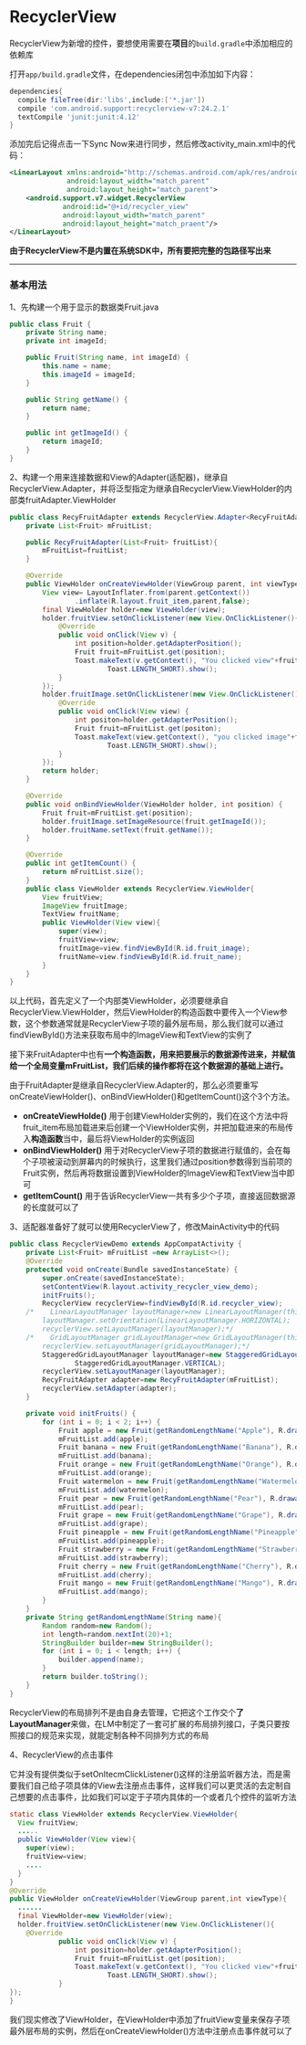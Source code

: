 # RecyclerView

RecyclerView为新增的控件，要想使用需要在**项目**的`build.gradle`中添加相应的依赖库

打开`app/build.gradle`文件，在dependencies闭包中添加如下内容：

```groovy
dependencies{
  compile fileTree(dir:'libs',include:['*.jar'])
  compile 'com.android.support:recyclerview-v7:24.2.1'
  textCompile 'junit:junit:4.12'
}
```

添加完后记得点击一下Sync Now来进行同步，然后修改activity_main.xml中的代码：

```xml
<LinearLayout xmlns:android="http://schemas.android.com/apk/res/android"
              android:layout_width="match_parent"
              android:layout_height="match_parent">
	<android.support.v7.widget.RecyclerView
             android:id="@+id/recycler_view"
             android:layout_width="match_parent"
             android:layout_height="match_praent"/>
</LinearLayout>
```

**由于RecyclerView不是内置在系统SDK中，所有要把完整的包路径写出来**

---

### 基本用法

1、先构建一个用于显示的数据类Fruit.java

```java
public class Fruit {
    private String name;
    private int imageId;

    public Fruit(String name, int imageId) {
        this.name = name;
        this.imageId = imageId;
    }

    public String getName() {
        return name;
    }

    public int getImageId() {
        return imageId;
    }
}
```

2、构建一个用来连接数据和View的Adapter(适配器)，继承自RecyclerView.Adapter，并将泛型指定为继承自RecyclerView.ViewHolder的内部类fruitAdapter.ViewHolder

```java
public class RecyFruitAdapter extends RecyclerView.Adapter<RecyFruitAdapter.ViewHolder> {
    private List<Fruit> mFruitList;

    public RecyFruitAdapter(List<Fruit> fruitList){
        mFruitList=fruitList;
    }

    @Override
    public ViewHolder onCreateViewHolder(ViewGroup parent, int viewType) {
        View view= LayoutInflater.from(parent.getContext())
                .inflate(R.layout.fruit_item,parent,false);
        final ViewHolder holder=new ViewHolder(view);
        holder.fruitView.setOnClickListener(new View.OnClickListener(){
            @Override
            public void onClick(View v) {
                int position=holder.getAdapterPosition();
                Fruit fruit=mFruitList.get(position);
                Toast.makeText(v.getContext(), "You clicked view"+fruit.getName(),
                        Toast.LENGTH_SHORT).show();
            }
        });
        holder.fruitImage.setOnClickListener(new View.OnClickListener() {
            @Override
            public void onClick(View view) {
                int positon=holder.getAdapterPosition();
                Fruit fruit=mFruitList.get(positon);
                Toast.makeText(view.getContext(), "you clicked image"+fruit.getName(),
                        Toast.LENGTH_SHORT).show();
            }
        });
        return holder;
    }

    @Override
    public void onBindViewHolder(ViewHolder holder, int position) {
        Fruit fruit=mFruitList.get(position);
        holder.fruitImage.setImageResource(fruit.getImageId());
        holder.fruitName.setText(fruit.getName());
    }

    @Override
    public int getItemCount() {
        return mFruitList.size();
    }
    public class ViewHolder extends RecyclerView.ViewHolder{
        View fruitView;
        ImageView fruitImage;
        TextView fruitName;
        public ViewHolder(View view){
            super(view);
            fruitView=view;
            fruitImage=view.findViewById(R.id.fruit_image);
            fruitName=view.findViewById(R.id.fruit_name);
        }
    }
}
```

​	以上代码，首先定义了一个内部类ViewHolder，必须要继承自RecyclerView.ViewHolder，然后ViewHolder的构造函数中要传入一个View参数，这个参数通常就是RecyclerView子项的最外层布局，那么我们就可以通过findViewById()方法来获取布局中的ImageView和TextView的实例了

​	接下来FruitAdapter中也有**一个构造函数，用来把要展示的数据源传进来，并赋值给一个全局变量mFruitList，我们后续的操作都将在这个数据源的基础上进行。**

​	由于FruitAdapter是继承自RecyclerView.Adapter的，那么必须要重写onCreateViewHolder()、onBindViewHolder()和getItemCount()这个3个方法。

* **onCreateViewHolde()** 用于创建ViewHolder实例的，我们在这个方法中将fruit_item布局加载进来后创建一个ViewHolder实例，并把加载进来的布局传入**构造函数**当中，最后将ViewHolder的实例返回
* **onBindViewHolder()** 用于对RecyclerView子项的数据进行赋值的，会在每个子项被滚动到屏幕内的时候执行，这里我们通过position参数得到当前项的Fruit实例，然后再将数据设置到ViewHolder的ImageView和TextView当中即可
* **getItemCount()** 用于告诉RecyclerView一共有多少个子项，直接返回数据源的长度就可以了

3、适配器准备好了就可以使用RecyclerView了，修改MainActivity中的代码

```java
public class RecyclerViewDemo extends AppCompatActivity {
    private List<Fruit> mFruitList =new ArrayList<>();
    @Override
    protected void onCreate(Bundle savedInstanceState) {
        super.onCreate(savedInstanceState);
        setContentView(R.layout.activity_recycler_view_demo);
        initFruits();
        RecyclerView recyclerView=findViewById(R.id.recycler_view);
    /*    LinearLayoutManager layoutManager=new LinearLayoutManager(this);
        layoutManager.setOrientation(LinearLayoutManager.HORIZONTAL);
        recyclerView.setLayoutManager(layoutManager);*/
    /*    GridLayoutManager gridLayoutManager=new GridLayoutManager(this,3);
        recyclerView.setLayoutManager(gridLayoutManager);*/
        StaggeredGridLayoutManager layoutManager=new StaggeredGridLayoutManager(3,
                StaggeredGridLayoutManager.VERTICAL);
        recyclerView.setLayoutManager(layoutManager);
        RecyFruitAdapter adapter=new RecyFruitAdapter(mFruitList);
        recyclerView.setAdapter(adapter);
    }

    private void initFruits() {
        for (int i = 0; i < 2; i++) {
            Fruit apple = new Fruit(getRandomLengthName("Apple"), R.drawable.apple_pic);
            mFruitList.add(apple);
            Fruit banana = new Fruit(getRandomLengthName("Banana"), R.drawable.banana_pic);
            mFruitList.add(banana);
            Fruit orange = new Fruit(getRandomLengthName("Orange"), R.drawable.orange_pic);
            mFruitList.add(orange);
            Fruit watermelon = new Fruit(getRandomLengthName("Watermelon"), R.drawable.watermelon_pic);
            mFruitList.add(watermelon);
            Fruit pear = new Fruit(getRandomLengthName("Pear"), R.drawable.pear_pic);
            mFruitList.add(pear);
            Fruit grape = new Fruit(getRandomLengthName("Grape"), R.drawable.grape_pic);
            mFruitList.add(grape);
            Fruit pineapple = new Fruit(getRandomLengthName("Pineapple"), R.drawable.pineapple_pic);
            mFruitList.add(pineapple);
            Fruit strawberry = new Fruit(getRandomLengthName("Strawberry"), R.drawable.strawberry_pic);
            mFruitList.add(strawberry);
            Fruit cherry = new Fruit(getRandomLengthName("Cherry"), R.drawable.cherry_pic);
            mFruitList.add(cherry);
            Fruit mango = new Fruit(getRandomLengthName("Mango"), R.drawable.mango_pic);
            mFruitList.add(mango);
        }
    }
    private String getRandomLengthName(String name){
        Random random=new Random();
        int length=random.nextInt(20)+1;
        StringBuilder builder=new StringBuilder();
        for (int i = 0; i < length; i++) {
            builder.append(name);
        }
        return builder.toString();
    }
}
```

RecyclerView的布局排列不是由自身去管理，它把这个工作交个**了LayoutManager**来做，在LM中制定了一套可扩展的布局排列接口，子类只要按照接口的规范来实现，就能定制各种不同排列方式的布局

4、RecyclerView的点击事件

它并没有提供类似于setOnItecmClickListener()这样的注册监听器方法，而是需要我们自己给子项具体的View去注册点击事件，这样我们可以更灵活的去定制自己想要的点击事件，比如我们可以定于子项内具体的一个或者几个控件的监听方法

```java
static class ViewHolder extends RecyclerView.ViewHolder{
  View fruitView;
  .....
  public ViewHolder(View view){
  	super(view);
    fruitView=view;
    ....
  }
}
@Override
public ViewHolder onCreateViewHolder(ViewGroup parent,int viewType){
  ......
  final ViewHolder=new ViewHolder(view);
  holder.fruitView.setOnClickListener(new View.OnClickListener(){
    @Override
            public void onClick(View v) {
                int position=holder.getAdapterPosition();
                Fruit fruit=mFruitList.get(position);
                Toast.makeText(v.getContext(), "You clicked view"+fruit.getName(),
                        Toast.LENGTH_SHORT).show();
            }
});
}
```

我们现实修改了ViewHolder，在ViewHolder中添加了fruitView变量来保存子项最外层布局的实例，然后在onCreateViewHolder()方法中注册点击事件就可以了